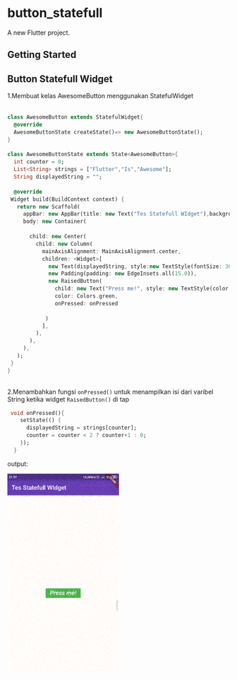 # button_statefull

A new Flutter project.

## Getting Started

## Button Statefull Widget 

1.Membuat kelas AwesomeButton menggunakan StatefulWidget

```dart

class AwesomeButton extends StatefulWidget{
  @override
  AwesomeButtonState createState()=> new AwesomeButtonState();
}

class AwesomeButtonState extends State<AwesomeButton>{
  int counter = 0;
  List<String> strings = ["Flutter","Is","Awesome"];
  String displayedString = "";

  @override
 Widget build(BuildContext context) {
   return new Scaffold(
     appBar: new AppBar(title: new Text("Tes Statefull WIdget"),backgroundColor: Colors.deepPurple),
     body: new Container(

       child: new Center(
         child: new Column(
           mainAxisAlignment: MainAxisAlignment.center,
           children: <Widget>[
             new Text(displayedString, style:new TextStyle(fontSize: 30.0, fontWeight:FontWeight.bold)),
             new Padding(padding: new EdgeInsets.all(15.0)),
             new RaisedButton(
               child: new Text("Press me!", style: new TextStyle(color: Colors.white, fontStyle: FontStyle.italic,fontSize: 20.0)),
               color: Colors.green,
               onPressed: onPressed
                           
            )
           ],
         ),
       ),
     ),
   );
 }
}
 
```

2.Menambahkan fungsi ``onPressed()`` untuk menampilkan isi dari varibel String ketika widget ``RaisedButton()`` di tap
```dart
 void onPressed(){
    setState(() {
      displayedString = strings[counter];
      counter = counter < 2 ? counter+1 : 0;
    });
  }
  ```

  output:

  <img src="img/btsfl.gif" height="450">
